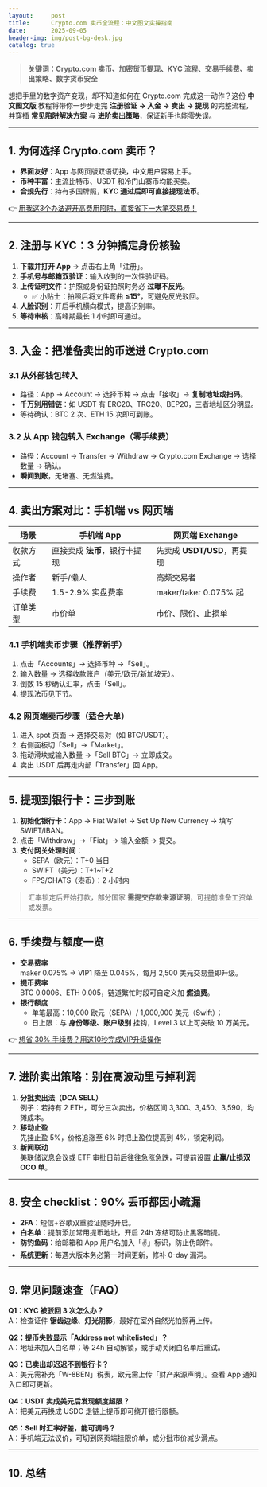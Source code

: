 ```yaml
---
layout:     post
title:      Crypto.com 卖币全流程：中文图文实操指南
date:       2025-09-05
header-img: img/post-bg-desk.jpg
catalog: true
---
```


> **关键词：Crypto.com 卖币、加密货币提现、KYC 流程、交易手续费、卖出策略、数字货币安全**

想把手里的数字资产变现，却不知道如何在 Crypto.com 完成这一动作？这份 **中文图文版** 教程将带你一步步走完 **注册验证 → 入金 → 卖出 → 提现** 的完整流程，并穿插 **常见陷阱解决方案** 与 **进阶卖出策略**，保证新手也能零失误。

---

## 1. 为何选择 Crypto.com 卖币？

- **界面友好**：App 与网页版双语切换，中文用户容易上手。
- **币种丰富**：主流比特币、USDT 和冷门山寨币均能买卖。
- **合规先行**：持有多国牌照，**KYC 通过后即可直接提现法币**。

👉 [用我这3个办法避开高费用陷阱，直接省下一大笔交易费！](https://okxdog.com/)

---

## 2. 注册与 KYC：3 分钟搞定身份核验

1. **下载并打开 App** → 点击右上角「注册」。
2. **手机号与邮箱双验证**：输入收到的一次性验证码。
3. **上传证明文件**：护照或身份证拍照时务必 **过曝不反光**。
   - ✅ 小贴士：拍照后将文件弯曲 **≤15°**，可避免反光驳回。
4. **人脸识别**：开启手机横向模式，提高识别率。
5. **等待审核**：高峰期最长 1 小时即可通过。

---

## 3. 入金：把准备卖出的币送进 Crypto.com

### 3.1 从外部钱包转入
- 路径：App → Account → 选择币种 → 点击「接收」→ **复制地址或扫码**。
- **千万别用错链**：如 USDT 有 ERC20、TRC20、BEP20，三者地址区分明显。
- 等待确认：BTC 2 次、ETH 15 次即可到账。

### 3.2 从 App 钱包转入 Exchange（零手续费）
- 路径：Account → Transfer → Withdraw → Crypto.com Exchange → 选择数量 → 确认。
- **瞬间到账**，无堵塞、无燃油费。

---

## 4. 卖出方案对比：手机端 vs 网页端

| 场景 | 手机端 App | 网页端 Exchange |
|---|---|---|
| 收款方式 | 直接卖成 **法币**，银行卡提现 | 先卖成 **USDT/USD**，再提现 |
| 操作者 | 新手/懒人 | 高频交易者 |
| 手续费 | 1.5-2.9% 实盘费率 | maker/taker 0.075% 起 |
| 订单类型 | 市价单 | 市价、限价、止损单 |

### 4.1 **手机端卖币步骤**（推荐新手）
1. 点击「Accounts」→ 选择币种 →「Sell」。
2. 输入数量 → 选择收款账户（美元/欧元/新加坡元）。
3. 倒数 15 秒确认汇率，点击「Sell」。
4. 提现法币见下节。

### 4.2 **网页端卖币步骤**（适合大单）
1. 进入 spot 页面 → 选择交易对（如 BTC/USDT）。
2. 右侧面板切「Sell」→「Market」。
3. 拖动滑块或输入数量 →「Sell BTC」→ 立即成交。
4. 卖出 USDT 后再走内部「Transfer」回 App。

---

## 5. 提现到银行卡：三步到账

1. **初始化银行卡**：App → Fiat Wallet → Set Up New Currency → 填写 SWIFT/IBAN。
2. 点击「Withdraw」→「Fiat」→ 输入金额 → 提交。
3. **支付网关处理时间**：
   - SEPA（欧元）：T+0 当日
   - SWIFT（美元）：T+1~T+2
   - FPS/CHATS（港币）：2 小时内

> 汇率锁定后开始打款，部分国家 **需提交存款来源证明**，可提前准备工资单或发票。

---

## 6. 手续费与额度一览

- **交易费率**  
  maker 0.075% → VIP1 降至 0.045%，每月 2,500 美元交易量即升级。
- **提币费率**  
  BTC 0.0006、ETH 0.005，链道繁忙时段可自定义加 **燃油费**。
- **银行额度**  
  - 单笔最高：10,000 欧元（SEPA）/ 1,000,000 美元（Swift）；
  - 日上限：与 **身份等级、账户级别** 挂钩，Level 3 以上可突破 10 万美元。

👉 [想省 30% 手续费？用这10秒完成VIP升级操作](https://okxdog.com/)

---

## 7. 进阶卖出策略：别在高波动里亏掉利润

1. **分批卖出法（DCA SELL）**  
   例子：若持有 2 ETH，可分三次卖出，价格区间 3,300、3,450、3,590，均摊成本。
2. **移动止盈**  
   先挂止盈 5%，价格追涨至 6% 时把止盈位提高到 4%，锁定利润。
3. **新闻联动**  
   美联储议息会议或 ETF 审批日前后往往急涨急跌，可提前设置 **止赢/止损双 OCO 单**。

---

## 8. 安全 checklist：90% 丢币都因小疏漏

- **2FA**：短信+谷歌双重验证随时开启。
- **白名单**：提前添加常用提币地址，开启 24h 冻结可防止黑客暗提。
- **防钓鱼码**：给邮箱和 App 用户名加入「✌️」标识，防止伪邮件。
- **系统更新**：每遇大版本务必第一时间更新，修补 0-day 漏洞。

---

## 9. 常见问题速查（FAQ）

**Q1：KYC 被驳回 3 次怎么办？**  
A：检查证件 **锯齿边缘**、**灯光阴影**，最好在室外自然光拍照再上传。

**Q2：提币失败显示「Address not whitelisted」？**  
A：地址未加入白名单；等 24h 自动解锁，或手动关闭白名单后重试。

**Q3：已卖出却迟迟不到银行卡？**  
A：美元需补充「W-8BEN」税表，欧元需上传「财产来源声明」。查看 App 通知入口即可更新。

**Q4：USDT 卖成美元后发现额度超限？**  
A：把美元再换成 USDC 走链上提币即可绕开银行限额。

**Q5：Sell 时汇率好差，能可调吗？**  
A：手机端无法议价，可切到网页端挂限价单，或分批市价减少滑点。

---

## 10. 总结
